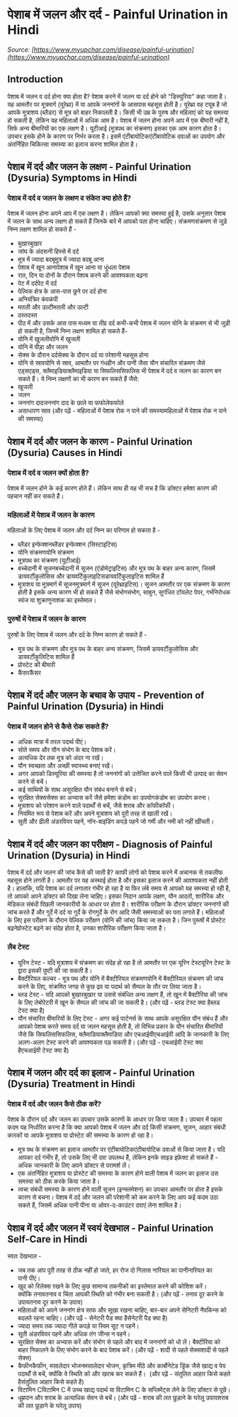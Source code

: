 # पेशाब में जलन और दर्द - Painful Urination in Hindi
_Source: [https://www.myupchar.com/disease/painful-urination](https://www.myupchar.com/disease/painful-urination)_

## Introduction
पेशाब में जलन व दर्द होना क्या होता है?
पेशाब करने में जलन या दर्द होने को "डिस्युरिया" कहा जाता है। यह आमतौर पर मूत्रमार्ग (यूरेथ्रा) में या आपके जननांगों के आसपास महसूस होती है। यूरेथ्रा वह ट्यूब है जो आपके मूत्राशय (ब्लैडर) से मूत्र को बाहर निकालती है।
किसी भी उम्र के पुरुष और महिलाएं को यह समस्या हो सकती है, लेकिन यह महिलाओं में अधिक आम है।
पेशाब में जलन होना अपने आप में एक बीमारी नहीं है, सिर्फ अन्य बीमारियों का एक लक्षण है। यूटीआई (मूत्रपथ का संक्रमण) इसका एक आम कारण होता है।
उपचार इसके होने के कारण पर निर्भर करता है। इसमें एंटीबायोटिकएंटीबायोटिक दवाओं का उपयोग और अंतर्निहित चिकित्सा समस्या का इलाज करना शामिल होता है।

## पेशाब में दर्द और जलन के लक्षण - Painful Urination (Dysuria) Symptoms in Hindi
### पेशाब में दर्द व जलन के लक्षण व संकेत क्या होते हैं?
पेशाब में जलन होना अपने आप में एक लक्षण है। लेकिन आपको क्या समस्या हुई है, उसके अनुसार पेशाब में जलन के साथ अन्य लक्षण हो सकते हैं जिनके बारे में आपको पता होना चाहिए।
संक्रमणसंक्रमण से जुड़े निम्न लक्षण शामिल हो सकते हैं -
- बुखारबुखार
- जांघ के अंदरूनी हिस्से में दर्द
- मूत्र में ज्यादा बदबूमूत्र में ज्यादा बदबू आना
- पेशाब में खून आनापेशाब में खून आना या धुंधला पेशाब
- रात, दिन या दोनों के दौरान पेशाब करने की आवश्यकता बढ़ना
- पेट में दर्दपेट में दर्द
- पेल्विक क्षेत्र के आस-पास छूने पर दर्द होना
- अनियंत्रित कंपकंपी
- मतली और उल्टीमतली और उल्टी
- दस्तदस्त
- पीठ में और उसके आस पास मध्यम या तीव्र दर्द
कभी-कभी पेशाब में जलन योनि के संक्रमण से भी जुड़ी हो सकती है, जिनमें निम्न लक्षण शामिल हो सकते हैं-
- योनि में खुजलीयोनि में खुजली
- योनि में पीड़ा और जलन
- सेक्स के दौरान दर्दसेक्स के दौरान दर्द या परेशानी महसूस होना
- योनि से स्रावयोनि से स्राव, आमतौर पर गंधहीन और पानी जैसा
यौन संचारित संक्रमण जैसे एड्सएड्स, क्लैमाइडियाक्लैमाइडिया या सिफलिससिफलिस भी पेशाब में दर्द व जलन का कारण बन सकते हैं। ये निम्न लक्षणों का भी कारण बन सकते हैं जैसे:
- खुजली
- जलन
- जननांग दादजननांग दाद के छाले या फफोलेफफोले
- असाधारण स्राव
(और पढ़ें - महिलाओं में पेशाब रोक न पाने की समस्यामहिलाओं में पेशाब रोक न पाने की समस्या)

## पेशाब में दर्द और जलन के कारण - Painful Urination (Dysuria) Causes in Hindi
### पेशाब में दर्द व जलन क्यों होता है?
पेशाब में जलन होने के कई कारण होते हैं। लेकिन साथ ही यह भी सच है कि डॉक्टर हमेशा कारण की पहचान नहीं कर सकते हैं।
### महिलाओं में पेशाब में जलन के कारण
महिलाओं के लिए पेशाब में जलन और दर्द निम्न का परिणाम हो सकता है -
- ब्लैडर इन्फेक्शनब्लैडर इन्फेक्शन (सिस्टाइटिस)
- योनि संक्रमणयोनि संक्रमण
- मूत्रपथ का संक्रमण (यूटीआई)
- बच्चेदानी में सूजनबच्चेदानी में सूजन (एंडोमेट्राइटिस) और मूत्र पथ के बाहर अन्य कारण, जिसमें डायवर्टीकुलोसिस और डायवर्टिकुलाइटिसडायवर्टिकुलाइटिस शामिल हैं
- मूत्राशय या मूत्रमार्ग में सूजनमूत्रमार्ग में सूजन (यूरेथ्राइटिस)। सूजन आमतौर पर एक संक्रमण के कारण होती है
इसके अन्य कारण भी हो सकते हैं जैसे संभोगसंभोग, साबुन, सुगंधित टॉयलेट पेपर, गर्भनिरोधक स्पंज या शुक्राणुनाशक का इस्तेमाल।
### पुरुषों में पेशाब में जलन के कारण
पुरुषों के लिए पेशाब में जलन और दर्द के निम्न कारण हो सकते हैं -
- मूत्र पथ के संक्रमण और मूत्र पथ के बाहर अन्य संक्रमण, जिसमें डायवर्टीकुलोसिस और डायवर्टीकुलिटिस शामिल हैं
- प्रोस्टेट की बीमारी
- कैंसरकैंसर

## पेशाब में दर्द और जलन के बचाव के उपाय - Prevention of Painful Urination (Dysuria) in Hindi
### पेशाब में जलन होने से कैसे रोक सकते हैं?
- अधिक मात्रा में तरल पदार्थ पीएं।
- सोते समय और यौन संभोग के बाद पेशाब करें।
- अत्यधिक देर तक मूत्र को अंदर ना रखें।
- यौन स्वच्छता और अच्छी स्वास्थ्य बनाएं रखें।
- अगर आपको डिस्यूरिया की समस्या है तो जननांगों को उत्तेजित करने वाले किसी भी उत्पाद का सेवन करने से बचें।
- कई साथियों के साथ असुरक्षित यौन संबंध बनाने से बचें।
- सुरक्षित सेक्ससेक्स का अभ्यास करें जैसे हमेशा कंडोम का उपयोगकंडोम का उपयोग करना।
- मूत्राशय को परेशान करने वाले पदार्थों से बचें, जैसे शराब और कॉफीकॉफी।
- नियमित रूप से पेशाब करें और अपने मूत्राशय को पूरी तरह से खाली रखें।
- सूती और ढीली अंडरवियर पहनें, नॉन-बाइडिंग कपड़े पहनें जो गर्मी और नमी को नहीं खींचती।

## पेशाब में दर्द और जलन का परीक्षण - Diagnosis of Painful Urination (Dysuria) in Hindi
पेशाब में दर्द और जलन की जांच कैसे की जाती है?
काफी लोगों को पेशाब करने में अचानक से तकलीफ महसूस होने लगती है। आमतौर पर यह अस्थाई होता है और इसका इलाज करने की आवश्यकता नहीं होती है। हालांकि, यदि पेशाब का दर्द लगातार गंभीर हो रहा है या फिर लंबे समय से आपको यह समस्या हो रही है, तो आपको अपने डॉक्टर को दिखा लेना चाहिए।
इसका निदान आपके लक्षण, यौन आदतों, शारीरिक और मेडिकल संबंधी पिछली जानकारीयों के आधार पर होता है। शारीरिक परीक्षण के दौरान डॉक्टर जननांगों की जांच करते हैं और गुर्दे में दर्द या गुर्दे के रोगगुर्दे के रोग आदि जैसी समस्याओं का पता लगाते हैं। महिलाओं के लिए इस परीक्षण के दौरान पेल्विक परीक्षण (योनि की जांच) किया जा सकता है। जिन पुरूषों में प्रोस्टेट बढ़नेप्रोस्टेट बढ़ने का संदेह होता है, उनका शारीरिक परीक्षण किया जाता है।
### लैब टेस्ट
- यूरिन टेस्ट - यदि मूत्राशय में संक्रमण का संदेह हो रहा है तो आमतौर पर एक यूरिन टेस्टयूरिन टेस्ट के द्वारा इसकी पुष्टी की जा सकती है।
- बैक्टीरियल कल्चर - मूत्र पथ और योनि में बैक्टीरियल संक्रमणयोनि में बैक्टीरियल संक्रमण की जांच करने के लिए, संक्रमित जगह से कुछ द्रव या पदार्थ को सैम्पल के तौर पर लिया जाता है।
- ब्लड टेस्ट - यदि आपको बुखारबुखार या उससे संबंधित अन्य लक्षण हैं, तो खून में बैक्टीरिया की जांच के लिए लेबोरेटरी में खून के सैम्पल की जांच की जा सकती है। (और पढ़ें - ब्लड टेस्ट क्या हैब्लड टेस्ट क्या है)
- यौन संचारित बीमारियों के लिए टेस्ट - अगर कई पार्टनर्स के साथ आपके असुरक्षित यौन संबंध हैं और आपको पेशाब करते समय दर्द या जलन महसूस होती है, तो विभिन्न प्रकार के यौन संचारित बीमारियों जैसे कि सिफलिससिफलिस, क्लैमाडियाक्लैमाडिया और एचआईवीएचआईवी आदि के जानकारी के लिए अलग-अलग टेस्ट करने की आवश्यकता पड़ सकती है।
(और पढ़ें - एचआईवी टेस्ट क्या हैएचआईवी टेस्ट क्या है)

## पेशाब में जलन और दर्द का इलाज - Painful Urination (Dysuria) Treatment in Hindi
### पेशाब में दर्द और जलन कैसे ठीक करें?
पेशाब के दौरान दर्द और जलन का उपचार उसके कारणों के आधार पर किया जाता है। उपचार में पहला कदम यह निर्धारित करना है कि क्या आपको पेशाब में जलन और दर्द किसी संक्रमण, सूजन, आहार संबंधी कारकों या आपके मूत्राशय या प्रोस्टेट की समस्या के कारण हो रहा है।
- मूत्र पथ के संक्रमण का इलाज आमतौर पर एंटीबायोटिकएंटीबायोटिक दवाओं से किया जाता है। यदि आपका दर्द गंभीर है, तो उसके लिए भी दवा उपलब्ध हैं, लेकिन इनके साइड इफ़ेक्ट हो सकते हैं - अधिक जानकारी के लिए अपने डॉक्टर से परामर्श लें।
- एक अंतर्निहित मूत्राशय या प्रोस्टेट की समस्या के कारण होने वाली पेशाब में जलन का इलाज उस समस्या को ठीक करके किया जाता है।
- त्वचा संबंधी समस्या के कारण होने वाली सूजन (इन्फ्लमेशन) का उपचार आमतौर पर होता है इसके कारण से बचना।
पेशाब में दर्द और जलन की परेशानी को कम करने के लिए आप कई कदम उठा सकते हैं, जिसमें अधिक पानी पीना या ओवर-द-काउंटर दवाएं लेना शामिल है।

## पेशाब में दर्द और जलन में स्वयं देखभाल - Painful Urination Self-Care in Hindi
स्वतः देखभाल -
- जब तक आप पूरी तरह से ठीक नहीं हो जाते, हर रोज दो गिलास नारियल का पानीनारियल का पानी पीएं।
- खुद को रिलेक्स रखने के लिए कुछ सामान्य तकनीकों का इस्तेमाल करने की कोशिश करें। क्योंकि तनावतनाव व चिंता आपकी स्थिति को गंभीर बना सकती है। (और पढ़ें - तनाव दूर करने के उपायतनाव दूर करने के उपाय)
- महिलाओं को अपने जननांग क्षेत्र साफ और सूखा रखना चाहिए, बार-बार अपने सेनिटरी नैपकिन्स को बदलते रहना चाहिए। (और पढ़ें - सेनेटरी पैड क्या हैसेनेटरी पैड क्या है)
- ज्यादा समय तक ज्यादा गीले कपड़े या स्विम सूट न पहनें।
- सूती अंडरवियर पहनें और अधिक तंग जीन्स न पहनें।
- सुरक्षित सेक्स का अभ्यास करें और संभोग से पहले और बाद में जननांगों को धो लें। बैक्टीरिया को बाहर निकालने के लिए संभोग करने के बाद पेशाब करें। (और पढ़ें - शादी से पहले सेक्सशादी से पहले सेक्स)
- कैफीनकैफीन, मसालेदार भोजनमसालेदार भोजन, कृत्रिम मीठे और कार्बोनेटेड ड्रिंक जैसे खाद्य व पेय पदार्थों से बचें, क्योंकि वे स्थिति को और खराब कर सकते हैं।  (और पढ़ें - संतुलित आहार किसे कहते हैसंतुलित आहार किसे कहते है)
- विटामिन Cविटामिन C में उच्च खाद्य पदार्थ या विटामिन C के सप्लिमेंट्स लेने के लिए डॉक्टर से पूछें।
- धूम्रपान और शराब के अत्याधिक सेवन से बचें।
(और पढ़ें - शराब की लत छुड़ाने के घरेलू उपायशराब की लत छुड़ाने के घरेलू उपाय)

